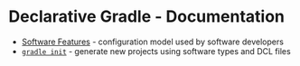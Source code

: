 # Declarative Gradle - Documentation

* [Software Features](./software-features.md) - configuration model used by software developers
* [`gradle init`](./build-init.md) - generate new projects using software types and DCL files
